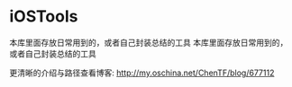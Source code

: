 # iOSTools
本库里面存放日常用到的，或者自己封装总结的工具
本库里面存放日常用到的，或者自己封装总结的工具

更清晰的介绍与路径查看博客: http://my.oschina.net/ChenTF/blog/677112